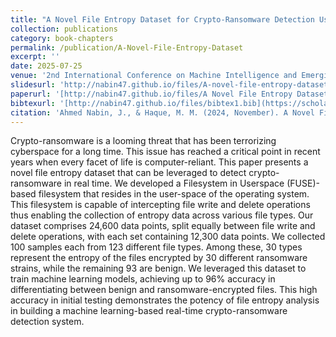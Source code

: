 ```yaml
---
title: "A Novel File Entropy Dataset for Crypto-Ransomware Detection Using Machine Learning"
collection: publications
category: book-chapters
permalink: /publication/A-Novel-File-Entropy-Dataset
excerpt: ''
date: 2025-07-25
venue: '2nd International Conference on Machine Intelligence and Emerging Technologies'
slidesurl: 'http://nabin47.github.io/files/A-novel-file-entropy-dataset-for-crypto-ransomware-detection-using-ml-slide.pdf'
paperurl: '[http://nabin47.github.io/files/A Novel File Entropy Dataset for Crypto Ransomware Detection Using Machine Learning.pdf]http://dx.doi.org/10.1007/978-981-96-2721-9_20)'
bibtexurl: '[http://nabin47.github.io/files/bibtex1.bib](https://scholar.googleusercontent.com/scholar.bib)'
citation: 'Ahmed Nabin, J., & Haque, M. M. (2024, November). A Novel File Entropy Dataset for Crypto-Ransomware Detection Using Machine Learning. In International Conference on Machine Intelligence and Emerging Technologies (pp. 299-314). Singapore: Springer Nature Singapore.'
---
```

Crypto-ransomware is a looming threat that has been terrorizing cyberspace for a long time. This issue has reached a critical point in recent years when every facet of life is computer-reliant. This paper presents a novel file entropy dataset that can be leveraged to detect crypto-ransomware in real time. We developed a Filesystem in Userspace (FUSE)-based filesystem that resides in the user-space of the operating system. This filesystem is capable of intercepting file write and delete operations thus enabling the collection of entropy data across various file types. Our dataset comprises 24,600 data points, split equally between file write and delete operations, with each set containing 12,300 data points. We collected 100 samples each from 123 different file types. Among these, 30 types represent the entropy of the files encrypted by 30 different ransomware strains, while the remaining 93 are benign. We leveraged this dataset to train machine learning models, achieving up to 96% accuracy in differentiating between benign and ransomware-encrypted files. This high accuracy in initial testing demonstrates the potency of file entropy analysis in building a machine learning-based real-time crypto-ransomware detection system.
